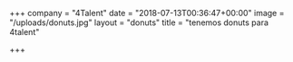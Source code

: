 +++
company = "4Talent"
date = "2018-07-13T00:36:47+00:00"
image = "/uploads/donuts.jpg"
layout = "donuts"
title = "tenemos donuts para 4talent"

+++
